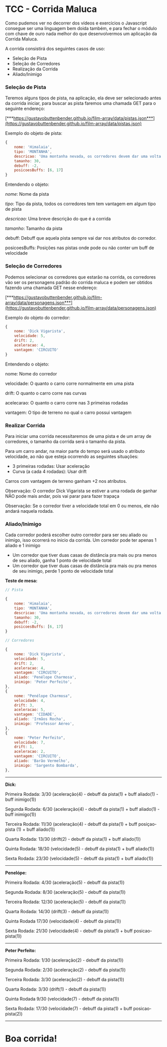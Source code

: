 # TCC - Corrida Maluca

Como pudemos ver no decorrer dos vídeos e exercícios o Javascript consegue ser uma linguagem bem doida também, e para fechar o módulo com chave de ouro nada melhor do que desenvolvermos um aplicação da Corrida Maluca.

A corrida consistirá dos seguintes casos de uso:

- Seleção de Pista
- Seleção de Corredores
- Realização da Corrida
- Aliado/Inimigo

### Seleção de Pista

Teremos alguns tipos de pista, na aplicação, ela deve ser selecionado antes da corrida iniciar, para buscar as pista faremos uma chamada GET para o seguinte endereço:

[***https://gustavobuttenbender.github.io/film-array/data/pistas.json***](https://gustavobuttenbender.github.io/film-array/data/pistas.json)

Exemplo do objeto de pista:

```jsx
{
	nome: 'Himalaia', 
	tipo: 'MONTANHA',
	descricao: 'Uma montanha nevada, os corredores devem dar uma volta inteira nela, como existe muita neve eles terão dificuldade em enxergar',
	tamanho: 30,
	debuff: -2,
	posicoesBuffs: [6, 17]
}
```

Entendendo o objeto:

*nome*: Nome da pista

*tipo*: Tipo da pista, todos os corredores tem tem vantagem em algum tipo de pista

*descricao*: Uma breve descrição do que é a corrida

*tamanho*: Tamanho da pista

debuff: Debuff que aquela pista sempre vai dar nos atributos do corredor.

posicoesBuffs: Posições nas pistas onde pode ou não conter um buff de velocidade

### Seleção de Corredores

Podemos selecionar os corredores que estarão na corrida, os corredores vão ser os personagens padrão do corrida maluca e podem ser obtidos fazendo uma chamada GET nesse endereço:

[***https://gustavobuttenbender.github.io/film-array/data/personagens.json***](https://gustavobuttenbender.github.io/film-array/data/personagens.json)

Exemplo do objeto do corredor:

```jsx
{
	nome: 'Dick Vigarista',
	velocidade: 5,
	drift: 2, 
	aceleracao: 4,
	vantagem: 'CIRCUITO'
}
```

Entendendo o objeto:

nome: Nome do corredor

velocidade: O quanto o carro corre normalmente em uma pista

drift: O quanto o carro corre nas curvas

acelecarao: O quanto o carro corre nas 3 primeiras rodadas

vantagem: O tipo de terreno no qual o carro possui vantagem

### Realizar Corrida

Para iniciar uma corrida necessitaremos de uma pista e de um array de corredores, o tamanho da corrida será o tamanho da pista.

Para um carro andar, na maior parte do tempo será usado o atributo velocidade, ao não que esteja ocorrendo as seguintes situações:

- 3 primeiras rodadas: Usar aceleração
- Curva (a cada 4 rodadas): Usar drift

Carros com vantagem de terreno ganham +2 nos atributos.

Observação: O corredor Dick Vigarista se estiver a uma rodada de ganhar NÃO pode mais andar, pois vai parar para fazer trapaça

Observação: Se o corredor tiver a velocidade total em 0 ou menos, ele não andará naquela rodada.

### Aliado/Inimigo

Cada corredor poderá escolher outro corredor para ser seu aliado ou inimigo, isso ocorrerá no inicio da corrida. Um corredor pode ter apenas 1 aliado e 1 inimigo

- Um corredor que tiver duas casas de distância pra mais ou pra menos de seu aliado, ganha 1 ponto de velocidade total
- Um corredor que tiver duas casas de distância pra mais ou pra menos de seu inimigo, perde 1 ponto de velocidade total

**Teste de mesa:** 

```jsx
// Pista

{
	nome: 'Himalaia', 
	tipo: 'MONTANHA',
	descricao: 'Uma montanha nevada, os corredores devem dar uma volta inteira nela, como existe muita neve eles terão dificuldade em enxergar',
	tamanho: 30,
	debuff: -2,
	posicoesBuffs: [6, 17]
}
```

```jsx
// Corredores

{
	nome: 'Dick Vigarista',
	velocidade: 5,
	drift: 2,
	aceleracao: 4,
	vantagem: 'CIRCUITO',
	aliado: 'Penélope Charmosa',
	inimigo: 'Peter Perfeito',
},
{
	nome: "Penélope Charmosa",
	velocidade: 4,
	drift: 3,
	aceleracao: 5,
	vantagem: 'CIDADE',
	aliado: 'Irmãos Rocha',
	inimigo: 'Professor Aéreo',
},
{
	nome: "Peter Perfeito",
	velocidade: 7,
	drift: 1,
	aceleracao: 2,
	vantagem: 'CIRCUITO',
	aliado: 'Barão Vermelho',
	inimigo: 'Sargento Bombarda',
},
```
---

**Dick:**

Primeira Rodada:  3/30 (aceleração(4) - debuff da pista(1) + buff aliado(1) - buff inimigo(1))

Segunda Rodada: 6/30 (aceleração(4) - debuff da pista(1) + buff aliado(1) - buff inimigo(1))

Terceira Rodada:  11/30 (aceleração(4) - debuff da pista(1) + buff posiçao-pista (1) + buff aliado(1))

Quarta Rodada: 13/30 (drift(2) - debuff da pista(1) + buff aliado(1))

Quinta Rodada: 18/30 (velocidade(5) - debuff da pista(1) + buff aliado(1))

Sexta Rodada: 23/30 (velocidade(5) - debuff da pista(1) + buff aliado(1))

---

**Penelópe:**

Primeira Rodada:  4/30 (aceleração(5) - debuff da pista(1))

Segunda Rodada: 8/30 (aceleração(5) - debuff da pista(1))

Terceira Rodada:  12/30 (aceleração(5) - debuff da pista(1))

Quarta Rodada: 14/30 (drift(3) - debuff da pista(1))

Quinta Rodada 17/30 (velocidade(4) - debuff da pista(1))

Sexta Rodada: 21/30 (velocidade(4) - debuff da pista(1) + buff posicao-pista(1))

---

**Peter Perfeito:**

Primeira Rodada:  1/30 (aceleração(2) - debuff da pista(1))

Segunda Rodada: 2/30 (aceleração(2) - debuff da pista(1))

Terceira Rodada:  3/30 (aceleração(2) - debuff da pista(1))

Quarta Rodada: 3/30 (drift(1) - debuff da pista(1))

Quinta Rodada 9/30 (velocidade(7) - debuff da pista(1))

Sexta Rodada: 17/30 (velocidade(7) - debuff da pista(1) + buff posicao-pista(2))

---

# Boa corrida!
